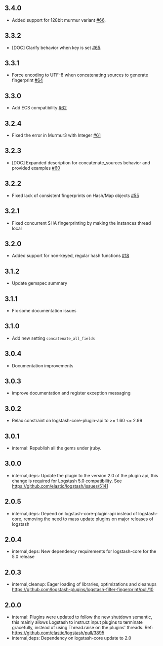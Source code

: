 ## 3.4.0
  - Added support for 128bit murmur variant [#66](https://github.com/logstash-plugins/logstash-filter-fingerprint/pull/66).

## 3.3.2
  - [DOC] Clarify behavior when key is set [#65](https://github.com/logstash-plugins/logstash-filter-fingerprint/pull/65). 

## 3.3.1
  - Force encoding to UTF-8 when concatenating sources to generate fingerprint [#64](https://github.com/logstash-plugins/logstash-filter-fingerprint/pull/64)

## 3.3.0
  - Add ECS compatibility [#62](https://github.com/logstash-plugins/logstash-filter-fingerprint/pull/62)

## 3.2.4
  - Fixed the error in Murmur3 with Integer [#61](https://github.com/logstash-plugins/logstash-filter-fingerprint/pull/61)

## 3.2.3
  - [DOC] Expanded description for concatenate_sources behavior and provided examples [#60](https://github.com/logstash-plugins/logstash-filter-fingerprint/pull/60)

## 3.2.2
  - Fixed lack of consistent fingerprints on Hash/Map objects [#55](https://github.com/logstash-plugins/logstash-filter-fingerprint/pull/55)

## 3.2.1
  - Fixed concurrent SHA fingerprinting by making the instances thread local

## 3.2.0
  - Added support for non-keyed, regular hash functions [#18](https://github.com/logstash-plugins/logstash-filter-fingerprint/issues/18)

## 3.1.2
  - Update gemspec summary

## 3.1.1
  - Fix some documentation issues

## 3.1.0
  - Add new setting `concatenate_all_fields`

## 3.0.4
  - Documentation improvements

## 3.0.3
  - improve documentation and register exception messaging

## 3.0.2
  - Relax constraint on logstash-core-plugin-api to >= 1.60 <= 2.99

## 3.0.1
 - internal: Republish all the gems under jruby.

## 3.0.0
 - internal,deps: Update the plugin to the version 2.0 of the plugin api, this change is required for Logstash 5.0 compatibility. See https://github.com/elastic/logstash/issues/5141

## 2.0.5
 - internal,deps: Depend on logstash-core-plugin-api instead of logstash-core, removing the need to mass update plugins on major releases of logstash

## 2.0.4
 - internal,deps: New dependency requirements for logstash-core for the 5.0 release

## 2.0.3
 - internal,cleanup: Eager loading of libraries, optimizations and cleanups https://github.com/logstash-plugins/logstash-filter-fingerprint/pull/10

## 2.0.0
 - internal: Plugins were updated to follow the new shutdown semantic, this mainly allows Logstash to instruct input plugins to terminate gracefully,
   instead of using Thread.raise on the plugins' threads. Ref: https://github.com/elastic/logstash/pull/3895
 - internal,deps: Dependency on logstash-core update to 2.0

